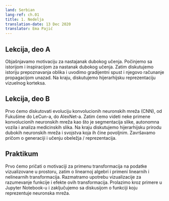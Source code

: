 ```yaml
---
land: Serbian
lang-ref: ch.01
title: 1. Nedelja
translation-date: 13 Dec 2020
translator: Ema Pajić
---
```



## Lekcija, deo A

Objašnjavamo motivaciju za nastajanak dubokog učenja. Počinjemo sa istorijom i inspiracijom za nastanak dubokog učenja. Zatim diskutujemo istoriju prepoznavanja oblika i uvodimo gradijentni spust i njegovo računanje propagacijom unazad. Na kraju, diskutujemo hijerarhijsku reprezentaciju vizuelnog korteksa. 


## Lekcija, deo B

Prvo ćemo diskutovati evoluciju konvolucionih neuronskih mreža (CNN), od Fukušime do LeCun-a, do AlexNet-a. Zatim ćemo videti neke primene konvolucionih neuronskih mreža kao što je segmentacija slike, autonomna vozila i analiza medicinskih slika. Na kraju diskutujemo hijerarhijsku prirodu dubokih neuronskih mreža i svojstva koja ih čine povoljnim. Završavamo pričom o generaciji i učenju obeležja / reprezentacija.


## Praktikum

Prvo ćemo pričati o motivaciji za primenu transformacija na podatke vizualizovane u prostoru, zatim o linearnoj algebri i primeni linearnih i nelinearnih transformacija. Razmatramo upotrebu vizualizacije za razumevanje funkcije i efekte ovih transformacija. Prolazimo kroz primere u Jupyter Notebook-u i zaključujemo sa diskusijom o funkciji koju reprezentuje neuronska mreža.
